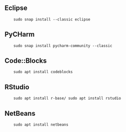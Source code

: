 ## Eclipse 
        sudo snap install --classic eclipse
## PyCHarm
        sudo snap install pycharm-community --classic
## Code::Blocks 
        sudo apt install codeblocks
## RStudio
        sudo apt install r-base/ sudo apt install rstudio
## NetBeans 
        sudo apt install netbeans
